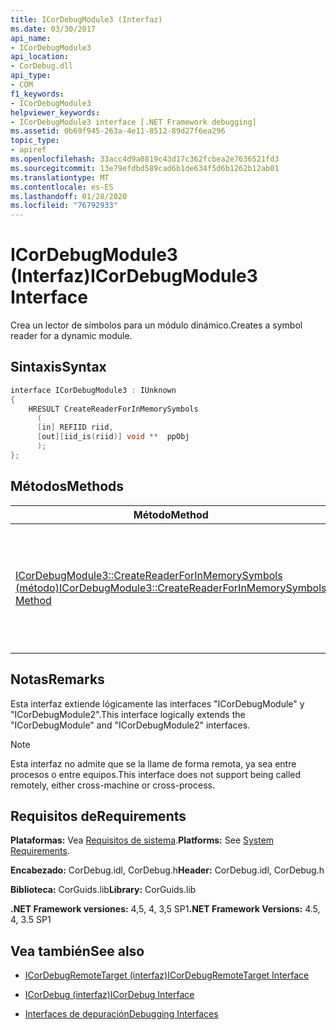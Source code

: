 ```yaml
---
title: ICorDebugModule3 (Interfaz)
ms.date: 03/30/2017
api_name:
- ICorDebugModule3
api_location:
- CorDebug.dll
api_type:
- COM
f1_keywords:
- ICorDebugModule3
helpviewer_keywords:
- ICorDebugModule3 interface [.NET Framework debugging]
ms.assetid: 0b69f945-263a-4e11-8512-89d27f6ea296
topic_type:
- apiref
ms.openlocfilehash: 33acc4d9a0819c43d17c362fcbea2e7636521fd3
ms.sourcegitcommit: 13e79efdbd589cad6b1de634f5d6b1262b12ab01
ms.translationtype: MT
ms.contentlocale: es-ES
ms.lasthandoff: 01/28/2020
ms.locfileid: "76792933"
---
```

# <a name="icordebugmodule3-interface"></a><span data-ttu-id="7c153-102">ICorDebugModule3 (Interfaz)</span><span class="sxs-lookup"><span data-stu-id="7c153-102">ICorDebugModule3 Interface</span></span>
<span data-ttu-id="7c153-103">Crea un lector de símbolos para un módulo dinámico.</span><span class="sxs-lookup"><span data-stu-id="7c153-103">Creates a symbol reader for a dynamic module.</span></span>  
  
## <a name="syntax"></a><span data-ttu-id="7c153-104">Sintaxis</span><span class="sxs-lookup"><span data-stu-id="7c153-104">Syntax</span></span>  
  
```cpp  
interface ICorDebugModule3 : IUnknown  
{  
    HRESULT CreateReaderForInMemorySymbols  
      (  
      [in] REFIID riid,  
      [out][iid_is(riid)] void **  ppObj  
      );  
};  
```  
  
## <a name="methods"></a><span data-ttu-id="7c153-105">Métodos</span><span class="sxs-lookup"><span data-stu-id="7c153-105">Methods</span></span>  
  
|<span data-ttu-id="7c153-106">Método</span><span class="sxs-lookup"><span data-stu-id="7c153-106">Method</span></span>|<span data-ttu-id="7c153-107">Descripción</span><span class="sxs-lookup"><span data-stu-id="7c153-107">Description</span></span>|  
|------------|-----------------|  
|[<span data-ttu-id="7c153-108">ICorDebugModule3::CreateReaderForInMemorySymbols (método)</span><span class="sxs-lookup"><span data-stu-id="7c153-108">ICorDebugModule3::CreateReaderForInMemorySymbols Method</span></span>](icordebugmodule3-createreaderforinmemorysymbols-method.md)|<span data-ttu-id="7c153-109">Crea un lector de símbolos (normalmente la [interfaz ISymUnmanagedReader](../../../../docs/framework/unmanaged-api/diagnostics/isymunmanagedreader-interface.md)) para un módulo dinámico.</span><span class="sxs-lookup"><span data-stu-id="7c153-109">Creates a symbol reader (typically [ISymUnmanagedReader Interface](../../../../docs/framework/unmanaged-api/diagnostics/isymunmanagedreader-interface.md)) for a dynamic module.</span></span>|  
  
## <a name="remarks"></a><span data-ttu-id="7c153-110">Notas</span><span class="sxs-lookup"><span data-stu-id="7c153-110">Remarks</span></span>  
 <span data-ttu-id="7c153-111">Esta interfaz extiende lógicamente las interfaces "ICorDebugModule" y "ICorDebugModule2".</span><span class="sxs-lookup"><span data-stu-id="7c153-111">This interface logically extends the "ICorDebugModule" and "ICorDebugModule2" interfaces.</span></span>  
  
> [!NOTE]
> <span data-ttu-id="7c153-112">Esta interfaz no admite que se la llame de forma remota, ya sea entre procesos o entre equipos.</span><span class="sxs-lookup"><span data-stu-id="7c153-112">This interface does not support being called remotely, either cross-machine or cross-process.</span></span>  
  
## <a name="requirements"></a><span data-ttu-id="7c153-113">Requisitos de</span><span class="sxs-lookup"><span data-stu-id="7c153-113">Requirements</span></span>  
 <span data-ttu-id="7c153-114">**Plataformas:** Vea [Requisitos de sistema](../../../../docs/framework/get-started/system-requirements.md).</span><span class="sxs-lookup"><span data-stu-id="7c153-114">**Platforms:** See [System Requirements](../../../../docs/framework/get-started/system-requirements.md).</span></span>  
  
 <span data-ttu-id="7c153-115">**Encabezado:** CorDebug.idl, CorDebug.h</span><span class="sxs-lookup"><span data-stu-id="7c153-115">**Header:** CorDebug.idl, CorDebug.h</span></span>  
  
 <span data-ttu-id="7c153-116">**Biblioteca:** CorGuids.lib</span><span class="sxs-lookup"><span data-stu-id="7c153-116">**Library:** CorGuids.lib</span></span>  
  
 <span data-ttu-id="7c153-117">**.NET Framework versiones:** 4,5, 4, 3,5 SP1</span><span class="sxs-lookup"><span data-stu-id="7c153-117">**.NET Framework Versions:** 4.5, 4, 3.5 SP1</span></span>
  
## <a name="see-also"></a><span data-ttu-id="7c153-118">Vea también</span><span class="sxs-lookup"><span data-stu-id="7c153-118">See also</span></span>

- [<span data-ttu-id="7c153-119">ICorDebugRemoteTarget (interfaz)</span><span class="sxs-lookup"><span data-stu-id="7c153-119">ICorDebugRemoteTarget Interface</span></span>](icordebugremotetarget-interface.md)
- [<span data-ttu-id="7c153-120">ICorDebug (interfaz)</span><span class="sxs-lookup"><span data-stu-id="7c153-120">ICorDebug Interface</span></span>](icordebug-interface.md)

- [<span data-ttu-id="7c153-121">Interfaces de depuración</span><span class="sxs-lookup"><span data-stu-id="7c153-121">Debugging Interfaces</span></span>](debugging-interfaces.md)
